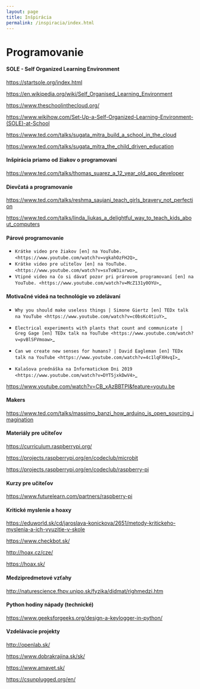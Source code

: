 ```yaml
---
layout: page
title: Inšpirácia
permalink: /inspiracia/index.html
---
```


# Programovanie

#### SOLE - Self Organized Learning Environment

https://startsole.org/index.html

https://en.wikipedia.org/wiki/Self_Organised_Learning_Environment

https://www.theschoolinthecloud.org/

https://www.wikihow.com/Set-Up-a-Self-Organized-Learning-Environment-(SOLE)-at-School

https://www.ted.com/talks/sugata_mitra_build_a_school_in_the_cloud

https://www.ted.com/talks/sugata_mitra_the_child_driven_education

#### Inšpirácia priamo od žiakov o programovaní

https://www.ted.com/talks/thomas_suarez_a_12_year_old_app_developer

#### Dievčatá a programovanie

https://www.ted.com/talks/reshma_saujani_teach_girls_bravery_not_perfection

https://www.ted.com/talks/linda_liukas_a_delightful_way_to_teach_kids_about_computers

#### Párové programovanie

* `Krátke video pre žiakov [en] na YouTube. <https://www.youtube.com/watch?v=vgkahOzFH2Q>`_
* `Krátke video pre učiteľov [en] na YouTube. <https://www.youtube.com/watch?v=sxToW3ixrwo>`_
* `Vtipné video na čo si dávať pozor pri prárovom programovaní [en] na YouTube. <https://www.youtube.com/watch?v=McZ131y0OYU>`_

#### Motivačné videá na technológie vo zdelávaní

* `Why you should make useless things | Simone Giertz [en] TEDx talk na YouTube <https://www.youtube.com/watch?v=c0bsKc4tiuY>`_

* `Electrical experiments with plants that count and communicate | Greg Gage [en] TEDx talk na YouTube <https://www.youtube.com/watch?v=pvBlSFVmoaw>`_

* `Can we create new senses for humans? | David Eagleman [en] TEDx talk na YouTube <https://www.youtube.com/watch?v=4c1lqFXHvqI>`_

* `Kalašova prednáška na Informatickom Dni 2019 <https://www.youtube.com/watch?v=DYT5jxkDwV4>`_

https://www.youtube.com/watch?v=CB_xAzBBTPI&feature=youtu.be

#### Makers

https://www.ted.com/talks/massimo_banzi_how_arduino_is_open_sourcing_imagination

#### Materiály pre učiteľov

https://curriculum.raspberrypi.org/

https://projects.raspberrypi.org/en/codeclub/microbit

https://projects.raspberrypi.org/en/codeclub/raspberry-pi

#### Kurzy pre učiteľov

https://www.futurelearn.com/partners/raspberry-pi

#### Kritické myslenie a hoaxy

https://eduworld.sk/cd/jaroslava-konickova/2651/metody-kritickeho-myslenia-a-ich-vyuzitie-v-skole

https://www.checkbot.sk/

http://hoax.cz/cze/

https://hoax.sk/

#### Medzipredmetové vzťahy

http://naturescience.fhpv.unipo.sk/fyzika/didmat/righmedzi.htm

#### Python hodiny nápady (technické)

https://www.geeksforgeeks.org/design-a-keylogger-in-python/

#### Vzdelávacie projekty

http://openlab.sk/

https://www.dobrakrajina.sk/sk/

https://www.amavet.sk/

https://csunplugged.org/en/

